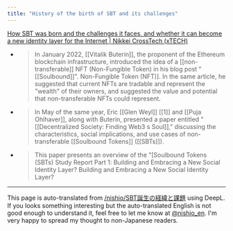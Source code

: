 ```yaml
---
title: "History of the birth of SBT and its challenges"
---
```


[How SBT was born and the challenges it faces, and whether it can become a new identity layer for the Internet | Nikkei CrossTech (xTECH)](https://xtech.nikkei.com/atcl/nxt/column/18/02132/030900011/)
- > In January 2022, [[Vitalik Buterin]], the proponent of the Ethereum blockchain infrastructure, introduced the idea of a [[non-transferable]] NFT (Non-Fungible Token) in his blog post "[[Soulbound]]". Non-Fungible Token (NFT)]. In the same article, he suggested that current NFTs are tradable and represent the "wealth" of their owners, and suggested the value and potential that non-transferable NFTs could represent.

- > In May of the same year, Eric [[Glen Weyl]] [[1]] and [[Puja Ohlhaver]], along with Buterin, presented a paper entitled "[[Decentralized Society: Finding Web3 s Soul]]," discussing the characteristics, social implications, and use cases of non-transferable [[Soulbound Tokens]] ([[SBTs]]).

- > This paper presents an overview of the "[Soulbound Tokens (SBTs) Study Report Part 1: Building and Embracing a New Social Identity Layer? Building and Embracing a New Social Identity Layer?

---
This page is auto-translated from [/nishio/SBT誕生の経緯と課題](https://scrapbox.io/nishio/SBT誕生の経緯と課題) using DeepL. If you looks something interesting but the auto-translated English is not good enough to understand it, feel free to let me know at [@nishio_en](https://twitter.com/nishio_en). I'm very happy to spread my thought to non-Japanese readers.
